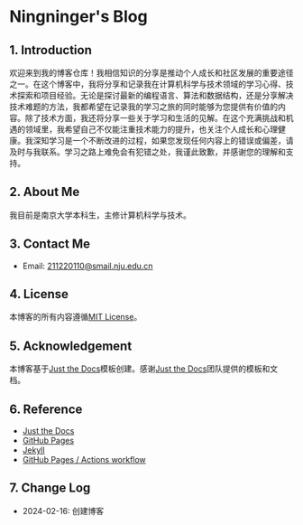 # Ningninger's Blog

## 1. Introduction
欢迎来到我的博客仓库！我相信知识的分享是推动个人成长和社区发展的重要途径之一。在这个博客中，我将分享和记录我在计算机科学与技术领域的学习心得、技术探索和项目经验。无论是探讨最新的编程语言、算法和数据结构，还是分享解决技术难题的方法，我都希望在记录我的学习之旅的同时能够为您提供有价值的内容。除了技术方面，我还将分享一些关于学习和生活的见解。在这个充满挑战和机遇的领域里，我希望自己不仅能注重技术能力的提升，也关注个人成长和心理健康。我深知学习是一个不断改进的过程，如果您发现任何内容上的错误或偏差，请及时与我联系。学习之路上难免会有犯错之处，我谨此致歉，并感谢您的理解和支持。

## 2. About Me
我目前是南京大学本科生，主修计算机科学与技术。

## 3. Contact Me
- Email: 211220110@smail.nju.edu.cn

## 4. License
本博客的所有内容遵循[MIT License](https://opensource.org/licenses/MIT)。

## 5. Acknowledgement
本博客基于[Just the Docs](https://just-the-docs.github.io/just-the-docs/)模板创建。感谢[Just the Docs](https://just-the-docs.github.io/just-the-docs/)团队提供的模板和文档。

## 6. Reference
- [Just the Docs](https://just-the-docs.github.io/just-the-docs/)
- [GitHub Pages](https://docs.github.com/en/pages)
- [Jekyll](https://jekyllrb.com)
- [GitHub Pages / Actions workflow](https://github.blog/changelog/2022-07-27-github-pages-custom-github-actions-workflows-beta/)

## 7. Change Log
- 2024-02-16: 创建博客



